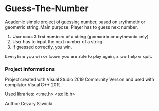 # Guess-The-Number
Academic simple project of guessing number, based on arythmetic or geometric string.
Main purpose: Player has to guess next number.
1. User sees 3 first numbers of a string (geometric or arythmetic only)
2. User has to input the next number of a string. 
3. If guessed correctly, you win.


Everytime you win or loose, you are able to play again, show help or quit.
### Project informations
Project created with Visual Studio 2019 Community Version and used with compilator Visual C++ 2019.

Used libraries:
<iostream>
<time.h>
<stdlib.h>

Author: Cezary Sawicki
